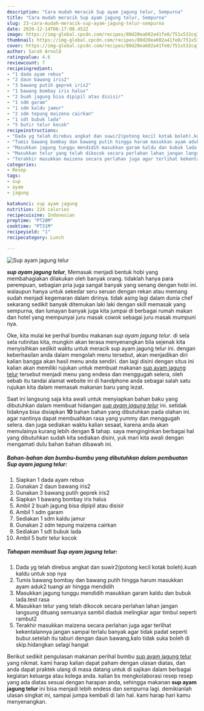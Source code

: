 ```yaml
---
description: "Cara mudah meracik Sup ayam jagung telur, Sempurna"
title: "Cara mudah meracik Sup ayam jagung telur, Sempurna"
slug: 23-cara-mudah-meracik-sup-ayam-jagung-telur-sempurna
date: 2020-12-14T06:17:08.452Z
image: https://img-global.cpcdn.com/recipes/80d20ea602a41fe0/751x532cq70/sup-ayam-jagung-telur-foto-resep-utama.jpg
thumbnail: https://img-global.cpcdn.com/recipes/80d20ea602a41fe0/751x532cq70/sup-ayam-jagung-telur-foto-resep-utama.jpg
cover: https://img-global.cpcdn.com/recipes/80d20ea602a41fe0/751x532cq70/sup-ayam-jagung-telur-foto-resep-utama.jpg
author: Sarah Arnold
ratingvalue: 4.6
reviewcount: 7
recipeingredient:
- "1 dada ayam rebus"
- "2 daun bawang iris2"
- "3 bawang putih geprek iris2"
- "1 bawang bombay iris halus"
- "2 buah jagung bisa dipipil atau disisir"
- "1 sdm garam"
- "1 sdm kaldu jamur"
- "2 sdm tepung maizena cairkan"
- "1 sdt bubuk lada"
- "5 butir telur kocok"
recipeinstructions:
- "Dada yg telah direbus angkat dan suwir2(potong kecil kotak boleh).kuah kaldu untuk sop nya"
- "Tumis bawang bombay dan bawang putih hingga harum masukkan ayam aduk2 tuangi air hingga mendidih"
- "Masukkan jagung tunggu mendidih masukkan garam kaldu dan bubuk lada.test rasa"
- "Masukkan telur yang telah dikocok secara perlahan lahan jangan langsung dituang semuanya sambil diaduk melingkar agar timbul seperti rambut2"
- "Terakhir masukkan maizena secara perlahan juga agar terlihat kekentalannya jangan sampai terlalu banyak agar tidak padat seperti bubur.setelah itu taburi dengan daun bawang,kalo tidak suka boleh di skip.hidangkan selagi hangat"
categories:
- Resep
tags:
- sup
- ayam
- jagung

katakunci: sup ayam jagung 
nutrition: 224 calories
recipecuisine: Indonesian
preptime: "PT20M"
cooktime: "PT31M"
recipeyield: "1"
recipecategory: Lunch

---
```



![Sup ayam jagung telur](https://img-global.cpcdn.com/recipes/80d20ea602a41fe0/751x532cq70/sup-ayam-jagung-telur-foto-resep-utama.jpg)

<b><i>sup ayam jagung telur</i></b>, Memasak menjadi bentuk hobi yang membahagiakan dilakukan oleh banyak orang. tidaklah hanya para perempuan, sebagian pria juga sangat banyak yang senang dengan hobi ini. walaupun hanya untuk sekedar seru seruan dengan rekan atau memang sudah menjadi kegemaran dalam dirinya. tidak asing lagi dalam dunia chef sekarang sedikit banyak ditemukan laki laki dengan skill memasak yang sempurna, dan lumayan banyak juga kita jumpai di berbagai rumah makan dan hotel yang mempunyai juru masak cowok sebagai juru masak mumpuni nya.



Oke, kita mulai ke perihal bumbu makanan <i>sup ayam jagung telur</i>. di sela sela rutinitas kita, mungkin akan terasa menyenangkan bila sejenak kita menyisihkan sedikit waktu untuk meracik sup ayam jagung telur ini. dengan keberhasilan anda dalam mengolah menu tersebut, akan menjadikan diri kalian bangga akan hasil menu anda sendiri. dan lagi disini dengan situs ini kalian akan memiliki rujukan untuk membuat makanan <u>sup ayam jagung telur</u> tersebut menjadi menu yang endess dan menggugah selera, oleh sebab itu tandai alamat website ini di handphone anda sebagai salah satu rujukan kita dalam memasak makanan baru yang lezat.


Saat ini langsung saja kita awali untuk menyiapkan bahan baku yang dibutuhkan dalam membuat hidangan <u><i>sup ayam jagung telur</i></u> ini. setidak tidaknya bisa disiapkan <b>10</b> bahan bahan yang dibutuhkan pada olahan ini. agar nantinya dapat membuahkan rasa yang yummy dan menggugah selera. dan juga sediakan waktu kalian sesaat, karena anda akan memulainya kurang lebih dengan <b>5</b> tahap. saya menginginkan berbagai hal yang dibutuhkan sudah kita sediakan disini, yuk mari kita awali dengan mengamati dulu bahan bahan dibawah ini.

<!--inarticleads1-->

##### Bahan-bahan dan bumbu-bumbu yang dibutuhkan dalam pembuatan Sup ayam jagung telur:

1. Siapkan 1 dada ayam rebus
1. Gunakan 2 daun bawang iris2
1. Gunakan 3 bawang putih geprek iris2
1. Siapkan 1 bawang bombay iris halus
1. Ambil 2 buah jagung bisa dipipil atau disisir
1. Ambil 1 sdm garam
1. Sediakan 1 sdm kaldu jamur
1. Gunakan 2 sdm tepung maizena cairkan
1. Sediakan 1 sdt bubuk lada
1. Ambil 5 butir telur kocok




<!--inarticleads2-->

##### Tahapan membuat Sup ayam jagung telur:

1. Dada yg telah direbus angkat dan suwir2(potong kecil kotak boleh).kuah kaldu untuk sop nya
1. Tumis bawang bombay dan bawang putih hingga harum masukkan ayam aduk2 tuangi air hingga mendidih
1. Masukkan jagung tunggu mendidih masukkan garam kaldu dan bubuk lada.test rasa
1. Masukkan telur yang telah dikocok secara perlahan lahan jangan langsung dituang semuanya sambil diaduk melingkar agar timbul seperti rambut2
1. Terakhir masukkan maizena secara perlahan juga agar terlihat kekentalannya jangan sampai terlalu banyak agar tidak padat seperti bubur.setelah itu taburi dengan daun bawang,kalo tidak suka boleh di skip.hidangkan selagi hangat




Berikut sedikit pengulasan makanan perihal bumbu <u>sup ayam jagung telur</u> yang nikmat. kami harap kalian dapat paham dengan ulasan diatas, dan anda dapat praktek ulang di masa datang untuk di sajikan dalam berbagai kegiatan keluarga atau kolega anda. kalian bs mengkolaborasi resep resep yang ada diatas sesuai dengan harapan anda, sehingga makanan <b>sup ayam jagung telur</b> ini bisa menjadi lebih endess dan sempurna lagi. demikianlah ulasan singkat ini, sampai jumpa kembali di lain hal. kami harap hari kamu menyenangkan.
